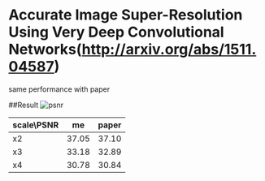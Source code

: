 # Accurate Image Super-Resolution Using Very Deep Convolutional Networks(http://arxiv.org/abs/1511.04587)

same performance with paper

##Result
![psnr](https://cloud.githubusercontent.com/assets/13601723/15352284/6ac4885c-1d1e-11e6-8885-fbc034797446.png)

scale\PSNR | me | paper
------------ | ------------- | -------------
x2 | 37.05 | 37.10
x3 | 33.18 | 32.89
x4 | 30.78 | 30.84
